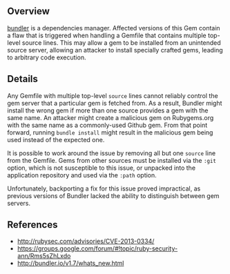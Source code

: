 ## Overview

[bundler](https://rubygems.org/gems/bundler) is a dependencies manager. 
Affected versions of this Gem contain a flaw that is triggered when handling a Gemfile that contains multiple top-level source lines. This may allow a gem to be installed from an unintended source server, allowing an attacker to install specially crafted gems, leading to arbitrary code execution.

## Details

Any Gemfile with multiple top-level `source` lines cannot reliably control the gem server that a particular gem is fetched from. As a result, Bundler might install the wrong gem if more than one source provides a gem with the same name. An attacker might create a malicious gem on Rubygems.org with the same name as a commonly-used Github gem. From that point forward, running `bundle install` might result in the malicious gem being used instead of the expected one.

It is possible to work around the issue by removing all but one `source` line from the Gemfile. Gems from other sources must be installed via the `:git` option, which is not susceptible to this issue, or unpacked into the application repository and used via the `:path` option.

Unfortunately, backporting a fix for this issue proved impractical, as previous versions of Bundler lacked the ability to distinguish between gem servers.

## References

- http://rubysec.com/advisories/CVE-2013-0334/
- https://groups.google.com/forum/#!topic/ruby-security-ann/Rms5sZhLxdo
- http://bundler.io/v1.7/whats_new.html
